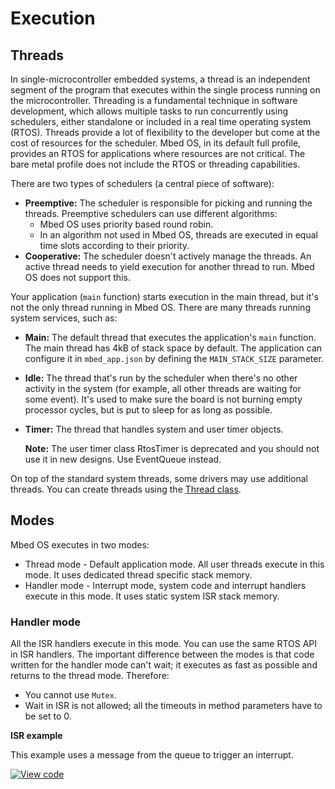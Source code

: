 # Execution

## Threads

In single-microcontroller embedded systems, a thread is an independent segment of the program that executes within the single process running on the microcontroller. Threading is a fundamental technique in software development, which allows multiple tasks to run concurrently using schedulers, either standalone or included in a real time operating system (RTOS). Threads provide a lot of flexibility to the developer but come at the cost of resources for the scheduler. Mbed OS, in its default full profile, provides an RTOS for applications where resources are not critical. The bare metal profile does not include the RTOS or threading capabilities.

There are two types of schedulers (a central piece of software):

* **Preemptive:** The scheduler is responsible for picking and running the threads. Preemptive schedulers can use different algorithms:
    * Mbed OS uses priority based round robin.
    * In an algorithm not used in Mbed OS, threads are executed in equal time slots according to their priority.
* **Cooperative:** The scheduler doesn't actively manage the threads. An active thread needs to yield execution for another thread to run. Mbed OS does not support this.

Your application (`main` function) starts execution in the main thread, but it's not the only thread running in Mbed OS. There are many threads running system services, such as:

* **Main:** The default thread that executes the application's `main` function. The main thread has 4kB of stack space by default. The application can configure it in `mbed_app.json` by defining the `MAIN_STACK_SIZE` parameter.
* **Idle:** The thread that's run by the scheduler when there's no other activity in the system (for example, all other threads are waiting for some event). It's used to make sure the board is not burning empty processor cycles, but is put to sleep for as long as possible.
* **Timer:** The thread that handles system and user timer objects.

    **Note:** The user timer class RtosTimer is deprecated and you should not use it in new designs. Use EventQueue instead.

On top of the standard system threads, some drivers may use additional threads. You can create threads using the [Thread class](../apis/thread.html).

## Modes

Mbed OS executes in two modes:

* Thread mode - Default application mode. All user threads execute in this mode. It uses dedicated thread specific stack memory.
* Handler mode - Interrupt mode, system code and interrupt handlers execute in this mode. It uses static system ISR stack memory.

### Handler mode

All the ISR handlers execute in this mode. You can use the same RTOS API in ISR handlers. The important difference between the modes is that code written for the handler mode can't wait; it executes as fast as possible and returns to the thread mode. Therefore:

* You cannot use `Mutex`.
* Wait in ISR is not allowed; all the timeouts in method parameters have to be set to 0.

**ISR example**

This example uses a message from the queue to trigger an interrupt.

[![View code](https://www.mbed.com/embed/?url=https://github.com/ARMmbed/mbed-os-snippet-Isr/tree/v6.3)](https://github.com/ARMmbed/mbed-os-snippet-Isr/blob/v6.3/main.cpp)

